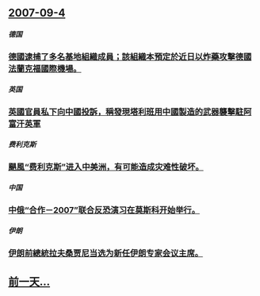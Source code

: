 ## [2007-09-4](/zh/news/2007/09/4/index.md)

##### 德国
### [德國逮捕了多名基地組織成員；該組織本預定於近日以炸藥攻擊德國法蘭克福國際機場。](/zh/news/2007/09/4/德國逮捕了多名基地組織成員-該組織本預定於近日以炸藥攻擊德國法蘭克福國際機場.md)
##### 英国
### [英國官員私下向中國投訴，稱發現塔利班用中國製造的武器襲擊駐阿富汗英軍](/zh/news/2007/09/4/英國官員私下向中國投訴-稱發現塔利班用中國製造的武器襲擊駐阿富汗英軍.md)
##### 费利克斯
### [颶風“费利克斯”进入中美洲，有可能造成灾难性破坏。](/zh/news/2007/09/4/颶風-费利克斯-进入中美洲-有可能造成灾难性破坏.md)
##### 中国
### [中俄“合作－2007”联合反恐演习在莫斯科开始举行。](/zh/news/2007/09/4/中俄-合作-2007-联合反恐演习在莫斯科开始举行.md)
##### 伊朗
### [伊朗前總統拉夫桑贾尼当选为新任伊朗专家会议主席。](/zh/news/2007/09/4/伊朗前總統拉夫桑贾尼当选为新任伊朗专家会议主席.md)
## [前一天...](/zh/news/2007/09/3/index.md)

